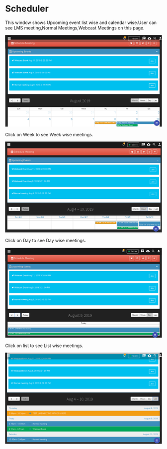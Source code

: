 # Scheduler

This window shows Upcoming event list wise and calendar wise.User can see LMS meeting,Normal Meetings,Webcast Meetings on this page.

![](../../.gitbook/assets/image%20%28154%29.png)

Click on Week to see Week wise meetings.

![](../../.gitbook/assets/image%20%2855%29.png)

Click on Day to see Day wise meetings.

![](../../.gitbook/assets/image%20%28117%29.png)

Click on list to see List wise meetings.

![](../../.gitbook/assets/image%20%28123%29.png)

